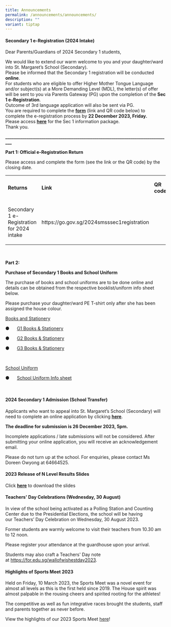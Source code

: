 ```yaml
---
title: Announcements
permalink: /announcements/announcements/
description: ""
variant: tiptap
---
```

<h4><strong>Secondary 1 e-Registration (2024 Intake)</strong></h4><p>Dear Parents/Guardians of 2024 Secondary 1 students,</p><p>We would like to extend our warm welcome to you and your daughter/ward into St. Margaret’s School (Secondary).<br>Please be informed that the Secondary 1 registration will be conducted <strong>online</strong>.<br>For students who are eligible to offer Higher Mother Tongue Language and/or subject(s) at a More Demanding Level (MDL), the letter(s) of offer will be sent to you via Parents Gateway (PG) upon the completion of the <strong>Sec 1 e-Registration</strong>.<br>Outcome of 3rd language application will also be sent via PG.<br>You are required to complete the <strong><a href="https://go.gov.sg/2024smsssec1registration" rel="noopener noreferrer nofollow" target="_blank">form</a></strong> (link and QR code below) to complete the e-registration process by <strong>22 December 2023, Friday.</strong><br>Please access <strong><a href="https://sites.google.com/moe.edu.sg/smsssecondary1site/home" rel="noopener noreferrer nofollow" target="_blank">here</a></strong> for the Sec 1 information package.<br>Thank you.</p><p><strong>______________________________________________________________________________</strong></p><p><strong>Part 1: Official e-Registration Return</strong></p><p>Please access and complete the form (see the link or the QR code) by the closing date.</p><table><tbody><tr><td rowspan="1" colspan="1"><p><strong>Returns</strong></p></td><td rowspan="1" colspan="1"><p><strong>Link</strong></p></td><td rowspan="1" colspan="1"><p><strong>QR code</strong></p></td><td rowspan="1" colspan="1"><p><strong>Closing Date</strong></p></td></tr><tr><td rowspan="1" colspan="1"><p>Secondary 1 e-Registration for 2024 intake</p></td><td rowspan="1" colspan="1"><p><a rel="noopener noreferrer nofollow" target="_blank">https://go.gov.sg/2024smsssec1registration</a></p></td><td rowspan="1" colspan="1"><p></p></td><td rowspan="1" colspan="1"><p>22 December 2023, Friday</p></td></tr></tbody></table><p><strong>&nbsp;</strong></p><p><strong>Part 2:</strong></p><p><strong>Purchase of Secondary 1 Books and School Uniform</strong></p><p>The purchase of books and school uniforms are to be done online and details can be obtained from the respective booklist/uniform info sheet below. </p><p>Please purchase your daughter/ward PE T-shirt only after she has been assigned the house colour.</p><p></p><p><u>Books and Stationery</u></p><p>●&nbsp;&nbsp;&nbsp;&nbsp;&nbsp; <a href="Sec%201%20e-Registration%20Package/Final/Sec%201%20G1%20Booklist%20&amp;%20Stationery.pdf" rel="noopener noreferrer nofollow" target="_blank">G1 Books &amp; Stationery</a></p><p>●&nbsp;&nbsp;&nbsp;&nbsp;&nbsp; <a href="Sec%201%20e-Registration%20Package/Final/Sec%201%20G2%20Booklist%20&amp;%20Stationery.pdf" rel="noopener noreferrer nofollow" target="_blank">G2 Books &amp; Stationery</a></p><p>●&nbsp;&nbsp;&nbsp;&nbsp;&nbsp; <a href="Sec%201%20e-Registration%20Package/Final/Sec%201%20G3%20Booklist%20&amp;%20Stationery.pdf" rel="noopener noreferrer nofollow" target="_blank">G3 Books &amp; Stationery</a></p><p>&nbsp;</p><p><u>School Uniform</u></p><p>●&nbsp;&nbsp;&nbsp;&nbsp;&nbsp; <a href="Sec%201%20e-Registration%20Package/Final/Uniform%20Info%20Sheet.pdf" rel="noopener noreferrer nofollow" target="_blank">School Uniform Info sheet</a></p><p><strong>&nbsp;</strong></p><h4><strong>2024 Secondary 1 Admission (School Transfer)</strong></h4><p>Applicants who want to appeal into St. Margaret’s School (Secondary) will need to complete an online application by clicking&nbsp;<strong><a href="https://form.gov.sg/639855823d38c800131cad45" rel="noopener noreferrer nofollow" target="_blank">here</a></strong>.</p><p><strong>The deadline for submission is 26 December 2023, 5pm.</strong></p><p>Incomplete applications / late submissions will not be considered. After submitting your online application, you will receive an acknowledgement email.</p><p>Please do not turn up at the school. For enquiries, please contact Ms Doreen Owyong at 64664525.</p><h4><strong>2023 Release of N Level Results Slides</strong></h4><p>Click <strong><a href="/files/2023_N_Level_Release_of_Results_Slides.pdf" rel="noopener noreferrer nofollow" target="_blank">here</a></strong> to download the slides</p><h4><strong>Teachers'&nbsp;Day&nbsp;Celebrations (Wednesday, 30 August)</strong></h4><p>In view of the school being activated as a Polling Station and Counting Center due to the Presidential Elections, the school will be having our&nbsp;Teachers’&nbsp;Day&nbsp;Celebration on&nbsp;Wednesday, 30 August 2023.</p><p>Former students are warmly welcome to visit their&nbsp;teachers&nbsp;from 10.30 am to 12 noon.</p><p>Please register your attendance&nbsp;at the guardhouse upon&nbsp;your arrival.</p><p>Students may also craft a&nbsp;Teachers'&nbsp;Day&nbsp;note at&nbsp;<a href="https://for.edu.sg/wallofwishestday2023" rel="noopener noreferrer nofollow" target="_blank">https://for.edu.sg/wallofwishestday2023</a>.</p><h4><strong>Highlights of Sports Meet 2023</strong></h4><p>Held on Friday, 10 March 2023, the Sports Meet was a novel event for almost all levels as this is the first held since 2019. The House spirit was almost palpable in the rousing cheers and spirited rooting for the athletes!</p><p>The competitive as well as fun integrative races brought the students, staff and parents together as never before.</p><p>View the highlights of our 2023 Sports Meet <a href="https://drive.google.com/file/d/13QA5KBQ2-AgZPUG6wBRosGvQzpjb9f8r/view?usp=share_link" rel="noopener noreferrer nofollow" target="_blank">here</a>!</p>